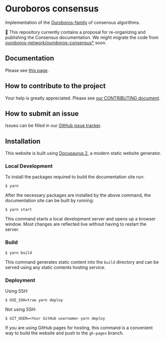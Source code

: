 # Ouroboros consensus

Implementation of the [Ouroboros-family](docs/References.md) of consensus
algorithms.

:construction: This repository currently contains a proposal for re-organizing
and publishing the Consensus documentation. We might migrate the code from
[ouroboros-network/ouroboros-consensus*](https://github.com/input-output-hk/ouroboros-network)
soon.

## Documentation

Please see [this page](https://input-output-hk.github.io/ouroboros-consensus/).

## How to contribute to the project

Your help is greatly appreciated. Please see [our CONTRIBUTING
document](CONTRIBUTING.md).

## How to submit an issue

Issues can be filled in our [GitHub issue
tracker](https://github.com/input-output-hk/ouroboros-consensus/issues).

## Installation


This website is built using [Docusaurus 2](https://docusaurus.io/), a modern static website generator.

### Local Development

To install the packages required to build the documentation site run:

```
$ yarn
```

After the necessary packages are installed by the above command, the
documentation site can be built by running:

```
$ yarn start
```

This command starts a local development server and opens up a browser window. Most changes are reflected live without having to restart the server.

### Build

```
$ yarn build
```

This command generates static content into the `build` directory and can be served using any static contents hosting service.

### Deployment

Using SSH:

```
$ USE_SSH=true yarn deploy
```

Not using SSH:

```
$ GIT_USER=<Your GitHub username> yarn deploy
```

If you are using GitHub pages for hosting, this command is a convenient way to build the website and push to the `gh-pages` branch.
